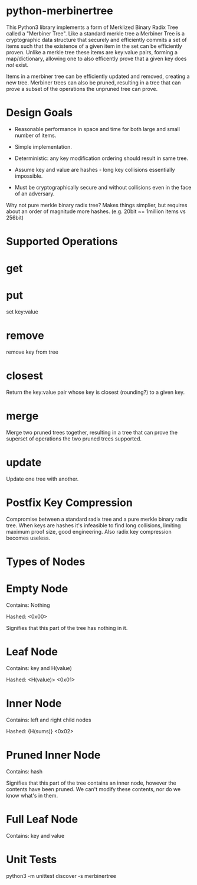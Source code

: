 python-merbinertree
===================

This Python3 library implements a form of Merklized Binary Radix Tree called a
"Merbiner Tree". Like a standard merkle tree a Merbiner Tree is a cryptographic
data structure that securely and efficiently commits a set of items such that
the existence of a given item in the set can be efficiently proven. Unlike a
merkle tree these items are key:value pairs, forming a map/dictionary, allowing
one to also efficently prove that a given key does *not* exist.

Items in a merbiner tree can be efficiently updated and removed, creating a new
tree. Merbiner trees can also be pruned, resulting in a tree that can prove a
subset of the operations the unpruned tree can prove.


Design Goals
============

* Reasonable performance in space and time for both large and small number of
  items.

* Simple implementation.

* Deterministic: any key modification ordering should result in same tree.

* Assume key and value are hashes - long key collisions essentially impossible.

* Must be cryptographically secure and without collisions even in the face of
  an adversary.


Why not pure merkle binary radix tree? Makes things simplier, but requires
about an order of magnitude more hashes. (e.g. 20bit ~= 1million items vs
256bit)


Supported Operations
====================

get
===


put
===

set key:value


remove
======

remove key from tree


closest
=======

Return the key:value pair whose key is closest (rounding?) to a given key.


merge
=====

Merge two pruned trees together, resulting in a tree that can prove the
superset of operations the two pruned trees supported.


update
======

Update one tree with another.



Postfix Key Compression
=======================

Compromise between a standard radix tree and a pure merkle binary radix tree.
When keys are hashes it's infeasible to find long collisions, limiting maximum
proof size, good engineering. Also radix key compression becomes useless.


Types of Nodes
==============

Empty Node
==========

Contains: Nothing

Hashed: <0x00>

Signifies that this part of the tree has nothing in it.

Leaf Node
=========

Contains: key and H(value)

Hashed: <key> <H(value)> <0x01>


Inner Node
==========

Contains: left and right child nodes

Hashed: {H(sums)} <left> <right> <0x02>



Pruned Inner Node
=================

Contains: hash

Signifies that this part of the tree contains an inner node, however the
contents have been pruned. We can't modify these contents, nor do we know
what's in them.




Full Leaf Node
==============

Contains: key and value





Unit Tests
==========

python3 -m unittest discover -s merbinertree

